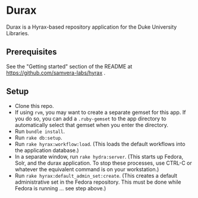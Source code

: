 # Durax

Durax is a Hyrax-based repository application for the Duke University Libraries.

## Prerequisites

See the "Getting started" section of the README at https://github.com/samvera-labs/hyrax .

## Setup

- Clone this repo.
- If using `rvm`, you may want to create a separate gemset for this app.  If you do so, you can add a `.ruby-gemset` to the app directory to automatically select that gemset when you enter the directory.
- Run `bundle install`.
- Run `rake db:setup`.
- Run `rake hyrax:workflow:load`.  (This loads the default workflows into the application database.)
- In a separate window, run `rake hydra:server`.  (This starts up Fedora, Solr, and the durax application.  To stop these processes, use CTRL-C or whatever the equivalent command is on your workstation.)
- Run `rake hyrax:default_admin_set:create`.  (This creates a default administrative set in the Fedora repository.  This must be done while Fedora is running ... see step above.)

